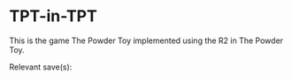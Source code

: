 # TPT-in-TPT

This is the game The Powder Toy implemented using the R2 in The Powder Toy.

Relevant save(s): 
